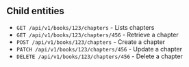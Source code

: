 ##  Child entities

  <ul>
    <li><code class="inline-code">GET /api/v1/books/123/chapters</code> - Lists chapters</li>
    <li><code class="inline-code">GET /api/v1/books/123/chapters/456</code> - Retrieve a chapter</li>
    <li><code class="inline-code">POST /api/v1/books/123/chapters</code> - Create a chapter</li>
    <li><code class="inline-code">PATCH /api/v1/books/123/chapters/456</code> - Update a chapter</li>
    <li><code class="inline-code">DELETE /api/v1/books/123/chapters/456</code> - Delete a chapter</li>
  </ul>
